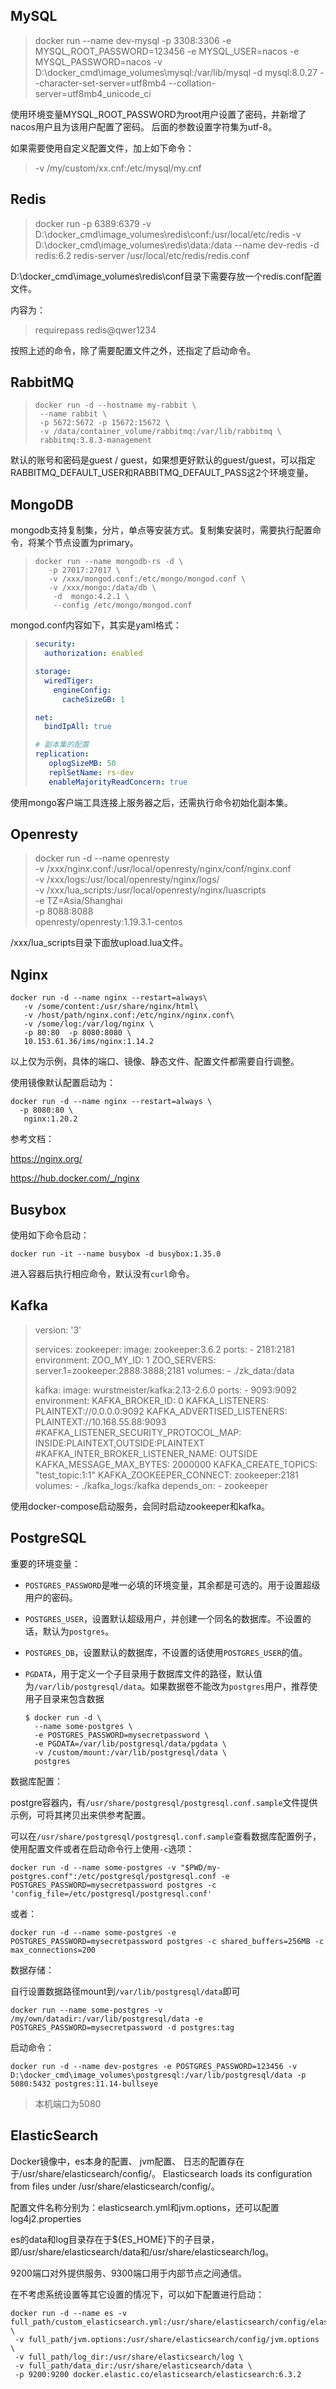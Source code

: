 ## MySQL

> docker run --name dev-mysql -p 3308:3306 -e MYSQL_ROOT_PASSWORD=123456 -e MYSQL_USER=nacos -e MYSQL_PASSWORD=nacos -v D:\docker_cmd\image_volumes\mysql:/var/lib/mysql -d mysql:8.0.27 --character-set-server=utf8mb4 --collation-server=utf8mb4_unicode_ci



使用环境变量MYSQL_ROOT_PASSWORD为root用户设置了密码，并新增了nacos用户且为该用户配置了密码。
后面的参数设置字符集为utf-8。



如果需要使用自定义配置文件，加上如下命令：

> -v /my/custom/xx.cnf:/etc/mysql/my.cnf 



## Redis

> docker run -p 6389:6379 -v D:\docker_cmd\image_volumes\redis\conf:/usr/local/etc/redis  -v D:\docker_cmd\image_volumes\redis\data:/data --name dev-redis -d redis:6.2 redis-server /usr/local/etc/redis/redis.conf

D:\docker_cmd\image_volumes\redis\conf目录下需要存放一个redis.conf配置文件。

内容为：

> requirepass  redis@qwer1234

按照上述的命令，除了需要配置文件之外，还指定了启动命令。



## RabbitMQ

> ```
> docker run -d --hostname my-rabbit \
>  --name rabbit \
>  -p 5672:5672 -p 15672:15672 \
>  -v /data/container_volume/rabbitmq:/var/lib/rabbitmq \
>  rabbitmq:3.8.3-management
> ```



默认的账号和密码是guest / guest，如果想更好默认的guest/guest，可以指定RABBITMQ_DEFAULT_USER和RABBITMQ_DEFAULT_PASS这2个环境变量。



## MongoDB

mongodb支持复制集，分片，单点等安装方式。复制集安装时，需要执行配置命令，将某个节点设置为primary。

> ```
> docker run --name mongodb-rs -d \
>    -p 27017:27017 \
>    -v /xxx/mongod.conf:/etc/mongo/mongod.conf \
>    -v /xxx/mongo:/data/db \
>     -d  mongo:4.2.1 \
>     --config /etc/mongo/mongod.conf
> ```

mongod.conf内容如下，其实是yaml格式：

> ```yaml
> security:
>   authorization: enabled
> 
> storage:
>   wiredTiger:
>     engineConfig:
>       cacheSizeGB: 1
> 
> net:
>   bindIpAll: true
> 
> # 副本集的配置
> replication:
>    oplogSizeMB: 50
>    replSetName: rs-dev
>    enableMajorityReadConcern: true
> ```

使用mongo客户端工具连接上服务器之后，还需执行命令初始化副本集。



## Openresty

> docker run  -d --name openresty  \
>         -v /xxx/nginx.conf:/usr/local/openresty/nginx/conf/nginx.conf \
> 	      -v  /xxx/logs:/usr/local/openresty/nginx/logs/ \
> 	         -v /xxx/lua_scripts:/usr/local/openresty/nginx/luascripts \
>                 -e TZ=Asia/Shanghai \
>                -p 8088:8088   \
>       openresty/openresty:1.19.3.1-centos

/xxx/lua_scripts目录下面放upload.lua文件。



## Nginx

```
docker run -d --name nginx --restart=always\
   -v /some/content:/usr/share/nginx/html\
   -v /host/path/nginx.conf:/etc/nginx/nginx.conf\
   -v /some/log:/var/log/nginx \
   -p 80:80  -p 8080:8080 \
   10.153.61.36/ims/nginx:1.14.2
```

以上仅为示例，具体的端口、镜像、静态文件、配置文件都需要自行调整。

使用镜像默认配置启动为：

```
docker run -d --name nginx --restart=always \
  -p 8080:80 \
   nginx:1.20.2
```



参考文档：

https://nginx.org/

https://hub.docker.com/_/nginx



## Busybox

使用如下命令启动：

```
docker run -it --name busybox -d busybox:1.35.0
```

进入容器后执行相应命令，默认没有`curl`命令。



## Kafka

> version: '3'
>
> services:
>   zookeeper:
>     image: zookeeper:3.6.2
>     ports:
>       - 2181:2181
>     environment:
>       ZOO_MY_ID: 1
>       ZOO_SERVERS: server.1=zookeeper:2888:3888;2181
>     volumes:
>       - ./zk_data:/data
>
>   kafka:
>     image: wurstmeister/kafka:2.13-2.6.0
>     ports:
>       - 9093:9092
>         environment:
>             KAFKA_BROKER_ID: 0
>             KAFKA_LISTENERS: PLAINTEXT://0.0.0.0:9092
>             KAFKA_ADVERTISED_LISTENERS: PLAINTEXT://10.168.55.88:9093
>             #KAFKA_LISTENER_SECURITY_PROTOCOL_MAP: INSIDE:PLAINTEXT,OUTSIDE:PLAINTEXT
>             #KAFKA_INTER_BROKER_LISTENER_NAME: OUTSIDE
>             KAFKA_MESSAGE_MAX_BYTES: 2000000
>             KAFKA_CREATE_TOPICS: "test_topic:1:1"
>             KAFKA_ZOOKEEPER_CONNECT: zookeeper:2181
>         volumes:
>             - ./kafka_logs:/kafka
>             depends_on:
>                   - zookeeper

使用docker-compose启动服务，会同时启动zookeeper和kafka。



## PostgreSQL

重要的环境变量：

- `POSTGRES_PASSWORD`是唯一必填的环境变量，其余都是可选的。用于设置超级用户的密码。

- `POSTGRES_USER`，设置默认超级用户，并创建一个同名的数据库。不设置的话，默认为`postgres`。

- `POSTGRES_DB`，设置默认的数据库，不设置的话使用`POSTGRES_USER`的值。

- `PGDATA`，用于定义一个子目录用于数据库文件的路径，默认值为`/var/lib/postgresql/data`。如果数据卷不能改为`postgres`用户，推荐使用子目录来包含数据

  ```
  $ docker run -d \
  	--name some-postgres \
  	-e POSTGRES_PASSWORD=mysecretpassword \
  	-e PGDATA=/var/lib/postgresql/data/pgdata \
  	-v /custom/mount:/var/lib/postgresql/data \
  	postgres
  ```



数据库配置：

postgre容器内，有`/usr/share/postgresql/postgresql.conf.sample`文件提供示例，可将其拷贝出来供参考配置。

可以在`/usr/share/postgresql/postgresql.conf.sample`查看数据库配置例子，使用配置文件或者在启动命令行上使用`-c`选项：

```
docker run -d --name some-postgres -v "$PWD/my-postgres.conf":/etc/postgresql/postgresql.conf -e POSTGRES_PASSWORD=mysecretpassword postgres -c 'config_file=/etc/postgresql/postgresql.conf'
```

或者：

```
docker run -d --name some-postgres -e POSTGRES_PASSWORD=mysecretpassword postgres -c shared_buffers=256MB -c max_connections=200
```



数据存储：

自行设置数据路径mount到`/var/lib/postgresql/data`即可

```
docker run --name some-postgres -v /my/own/datadir:/var/lib/postgresql/data -e POSTGRES_PASSWORD=mysecretpassword -d postgres:tag
```



启动命令：

```
docker run -d --name dev-postgres -e POSTGRES_PASSWORD=123456 -v D:\docker_cmd\image_volumes\postgresql:/var/lib/postgresql/data -p 5080:5432 postgres:11.14-bullseye
```

> 本机端口为5080



## ElasticSearch

Docker镜像中，es本身的配置、 jvm配置、 日志的配置存在于/usr/share/elasticsearch/config/。
Elasticsearch loads its configuration from files under /usr/share/elasticsearch/config/。

配置文件名称分别为：elasticsearch.yml和jvm.options，还可以配置log4j2.properties

es的data和log目录存在于${ES_HOME}下的子目录，即/usr/share/elasticsearch/data和/usr/share/elasticsearch/log。



9200端口对外提供服务、9300端口用于内部节点之间通信。



在不考虑系统设置等其它设置的情况下，可以如下配置进行启动：

```
docker run -d --name es -v  full_path/custom_elasticsearch.yml:/usr/share/elasticsearch/config/elasticsearch.yml \
 -v full_path/jvm.options:/usr/share/elasticsearch/config/jvm.options \
 -v full_path/log_dir:/usr/share/elasticsearch/log \
 -v full_path/data_dir:/usr/share/elasticsearch/data \
 -p 9200:9200 docker.elastic.co/elasticsearch/elasticsearch:6.3.2
```

